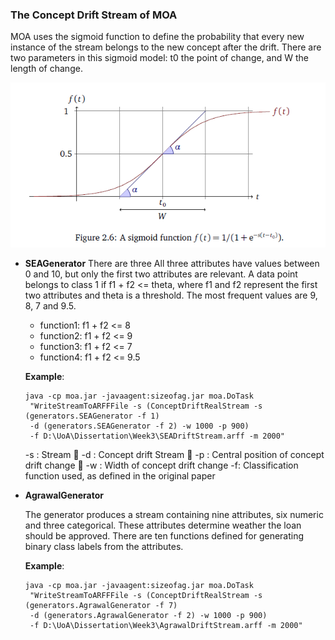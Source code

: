 ### The Concept Drift Stream of MOA

MOA uses the sigmoid function to define the probability that every new instance of the stream belongs to the new concept after the drift. There are two parameters in this sigmoid model: t0 the point of change, and W the length of change.

![](/assets/ch2/sigmoid.PNG)

* **SEAGenerator**
There are three All three attributes have values between 0 and 10, but only the first two attributes are relevant. A data point belongs to class 1 if f1 + f2 &lt;= theta, where f1 and f2 represent the first two attributes and theta is a threshold. The most frequent values are 9, 8, 7 and 9.5.
  
  * function1: f1 + f2 &lt;= 8
  * function2: f1 + f2 &lt;= 9
  * function3: f1 + f2 &lt;= 7
  * function4: f1 + f2 &lt;= 9.5


  **Example**:
  ```
  java -cp moa.jar -javaagent:sizeofag.jar moa.DoTask
   "WriteStreamToARFFFile -s (ConceptDriftRealStream -s (generators.SEAGenerator -f 1) 
   -d (generators.SEAGenerator -f 2) -w 1000 -p 900) 
   -f D:\UoA\Dissertation\Week3\SEADriftStream.arff -m 2000"
  ```
  
  -s : Stream
  -d : Concept drift Stream
  -p : Central position of concept drift change
  -w : Width of concept drift change
  -f: Classification function used, as defined in the original paper

* **AgrawalGenerator**

  The generator produces a stream containing nine attributes, six numeric and three categorical. These attributes determine weather the loan should be approved. There are ten functions defined for generating binary class labels from the attributes.
  
  **Example**:
  ```
  java -cp moa.jar -javaagent:sizeofag.jar moa.DoTask
   "WriteStreamToARFFFile -s (ConceptDriftRealStream -s (generators.AgrawalGenerator -f 7) 
   -d (generators.AgrawalGenerator -f 2) -w 1000 -p 900) 
   -f D:\UoA\Dissertation\Week3\AgrawalDriftStream.arff -m 2000"
  ```



